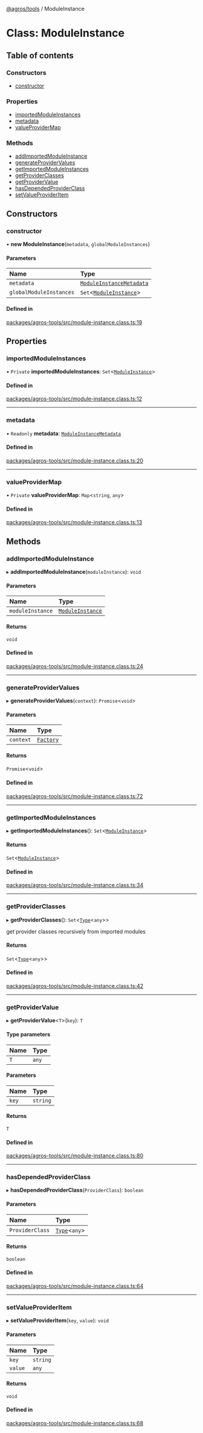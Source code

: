 [@agros/tools](../index.md) / ModuleInstance

# Class: ModuleInstance

## Table of contents

### Constructors

- [constructor](ModuleInstance.md#constructor)

### Properties

- [importedModuleInstances](ModuleInstance.md#importedmoduleinstances)
- [metadata](ModuleInstance.md#metadata)
- [valueProviderMap](ModuleInstance.md#valueprovidermap)

### Methods

- [addImportedModuleInstance](ModuleInstance.md#addimportedmoduleinstance)
- [generateProviderValues](ModuleInstance.md#generateprovidervalues)
- [getImportedModuleInstances](ModuleInstance.md#getimportedmoduleinstances)
- [getProviderClasses](ModuleInstance.md#getproviderclasses)
- [getProviderValue](ModuleInstance.md#getprovidervalue)
- [hasDependedProviderClass](ModuleInstance.md#hasdependedproviderclass)
- [setValueProviderItem](ModuleInstance.md#setvalueprovideritem)

## Constructors

### <a id="constructor" name="constructor"></a> constructor

• **new ModuleInstance**(`metadata`, `globalModuleInstances`)

#### Parameters

| Name | Type |
| :------ | :------ |
| `metadata` | [`ModuleInstanceMetadata`](../interfaces/ModuleInstanceMetadata.md) |
| `globalModuleInstances` | `Set`<[`ModuleInstance`](ModuleInstance.md)\> |

#### Defined in

[packages/agros-tools/src/module-instance.class.ts:19](https://github.com/agrosjs/agros/blob/0186512/packages/agros-tools/src/module-instance.class.ts#L19)

## Properties

### <a id="importedmoduleinstances" name="importedmoduleinstances"></a> importedModuleInstances

• `Private` **importedModuleInstances**: `Set`<[`ModuleInstance`](ModuleInstance.md)\>

#### Defined in

[packages/agros-tools/src/module-instance.class.ts:12](https://github.com/agrosjs/agros/blob/0186512/packages/agros-tools/src/module-instance.class.ts#L12)

___

### <a id="metadata" name="metadata"></a> metadata

• `Readonly` **metadata**: [`ModuleInstanceMetadata`](../interfaces/ModuleInstanceMetadata.md)

#### Defined in

[packages/agros-tools/src/module-instance.class.ts:20](https://github.com/agrosjs/agros/blob/0186512/packages/agros-tools/src/module-instance.class.ts#L20)

___

### <a id="valueprovidermap" name="valueprovidermap"></a> valueProviderMap

• `Private` **valueProviderMap**: `Map`<`string`, `any`\>

#### Defined in

[packages/agros-tools/src/module-instance.class.ts:13](https://github.com/agrosjs/agros/blob/0186512/packages/agros-tools/src/module-instance.class.ts#L13)

## Methods

### <a id="addimportedmoduleinstance" name="addimportedmoduleinstance"></a> addImportedModuleInstance

▸ **addImportedModuleInstance**(`moduleInstance`): `void`

#### Parameters

| Name | Type |
| :------ | :------ |
| `moduleInstance` | [`ModuleInstance`](ModuleInstance.md) |

#### Returns

`void`

#### Defined in

[packages/agros-tools/src/module-instance.class.ts:24](https://github.com/agrosjs/agros/blob/0186512/packages/agros-tools/src/module-instance.class.ts#L24)

___

### <a id="generateprovidervalues" name="generateprovidervalues"></a> generateProviderValues

▸ **generateProviderValues**(`context`): `Promise`<`void`\>

#### Parameters

| Name | Type |
| :------ | :------ |
| `context` | [`Factory`](../interfaces/Factory.md) |

#### Returns

`Promise`<`void`\>

#### Defined in

[packages/agros-tools/src/module-instance.class.ts:72](https://github.com/agrosjs/agros/blob/0186512/packages/agros-tools/src/module-instance.class.ts#L72)

___

### <a id="getimportedmoduleinstances" name="getimportedmoduleinstances"></a> getImportedModuleInstances

▸ **getImportedModuleInstances**(): `Set`<[`ModuleInstance`](ModuleInstance.md)\>

#### Returns

`Set`<[`ModuleInstance`](ModuleInstance.md)\>

#### Defined in

[packages/agros-tools/src/module-instance.class.ts:34](https://github.com/agrosjs/agros/blob/0186512/packages/agros-tools/src/module-instance.class.ts#L34)

___

### <a id="getproviderclasses" name="getproviderclasses"></a> getProviderClasses

▸ **getProviderClasses**(): `Set`<[`Type`](../index.md#type)<`any`\>\>

get provider classes recursively from imported modules

#### Returns

`Set`<[`Type`](../index.md#type)<`any`\>\>

#### Defined in

[packages/agros-tools/src/module-instance.class.ts:42](https://github.com/agrosjs/agros/blob/0186512/packages/agros-tools/src/module-instance.class.ts#L42)

___

### <a id="getprovidervalue" name="getprovidervalue"></a> getProviderValue

▸ **getProviderValue**<`T`\>(`key`): `T`

#### Type parameters

| Name | Type |
| :------ | :------ |
| `T` | `any` |

#### Parameters

| Name | Type |
| :------ | :------ |
| `key` | `string` |

#### Returns

`T`

#### Defined in

[packages/agros-tools/src/module-instance.class.ts:80](https://github.com/agrosjs/agros/blob/0186512/packages/agros-tools/src/module-instance.class.ts#L80)

___

### <a id="hasdependedproviderclass" name="hasdependedproviderclass"></a> hasDependedProviderClass

▸ **hasDependedProviderClass**(`ProviderClass`): `boolean`

#### Parameters

| Name | Type |
| :------ | :------ |
| `ProviderClass` | [`Type`](../index.md#type)<`any`\> |

#### Returns

`boolean`

#### Defined in

[packages/agros-tools/src/module-instance.class.ts:64](https://github.com/agrosjs/agros/blob/0186512/packages/agros-tools/src/module-instance.class.ts#L64)

___

### <a id="setvalueprovideritem" name="setvalueprovideritem"></a> setValueProviderItem

▸ **setValueProviderItem**(`key`, `value`): `void`

#### Parameters

| Name | Type |
| :------ | :------ |
| `key` | `string` |
| `value` | `any` |

#### Returns

`void`

#### Defined in

[packages/agros-tools/src/module-instance.class.ts:68](https://github.com/agrosjs/agros/blob/0186512/packages/agros-tools/src/module-instance.class.ts#L68)
